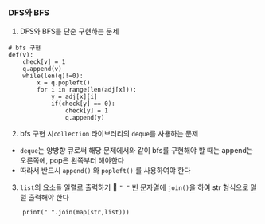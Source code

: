 ### DFS와 BFS
1. DFS와 BFS를 단순 구현하는 문제
```
# bfs 구현
def(v):
    check[v] = 1
    q.append(v)
    while(len(q)!=0):
        x = q.popleft()
        for i in range(len(adj[x])):
            y = adj[x][i]
            if(check[y] == 0):
                check[y] = 1
                q.append(y)
```

2. bfs 구현 시`collection` 라이브러리의 `deque`를 사용하는 문제
- `deque`는 양방향 큐로써 해당 문제에서와 같이 bfs를 구현해야 할 때는 append는 오른쪽에, pop은 왼쪽부터 해야한다
- 따라서 반드시 `append()` 와 `popleft()` 를 사용하여야 한다

3. `list`의 요소들 일렬로 출력하기
📍 `" "` 빈 문자열에 `join()`을 하여 str 형식으로 일렬 출력해야 한다 
```
    print(" ".join(map(str,list)))

``` 
